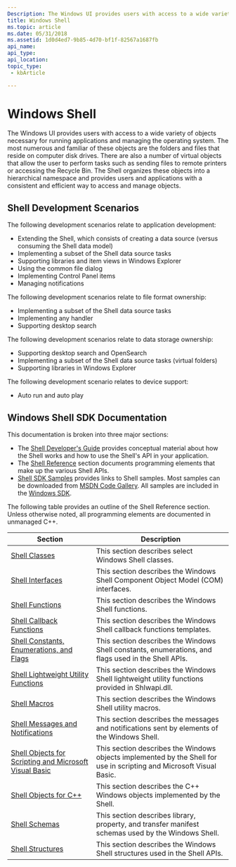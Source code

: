 ```yaml
---
Description: The Windows UI provides users with access to a wide variety of objects necessary for running applications and managing the operating system.
title: Windows Shell
ms.topic: article
ms.date: 05/31/2018
ms.assetid: 1d0d4ed7-9b85-4d70-bf1f-82567a1687fb
api_name: 
api_type: 
api_location: 
topic_type: 
 - kbArticle

---
```


# Windows Shell

The Windows UI provides users with access to a wide variety of objects necessary for running applications and managing the operating system. The most numerous and familiar of these objects are the folders and files that reside on computer disk drives. There are also a number of virtual objects that allow the user to perform tasks such as sending files to remote printers or accessing the Recycle Bin. The Shell organizes these objects into a hierarchical namespace and provides users and applications with a consistent and efficient way to access and manage objects.

## Shell Development Scenarios

The following development scenarios relate to application development:

-   Extending the Shell, which consists of creating a data source (versus consuming the Shell data model)
-   Implementing a subset of the Shell data source tasks
-   Supporting libraries and item views in Windows Explorer
-   Using the common file dialog
-   Implementing Control Panel items
-   Managing notifications

The following development scenarios relate to file format ownership:

-   Implementing a subset of the Shell data source tasks
-   Implementing any handler
-   Supporting desktop search

The following development scenarios relate to data storage ownership:

-   Supporting desktop search and OpenSearch
-   Implementing a subset of the Shell data source tasks (virtual folders)
-   Supporting libraries in Windows Explorer

The following development scenario relates to device support:

-   Auto run and auto play

## Windows Shell SDK Documentation

This documentation is broken into three major sections:

-   The [Shell Developer's Guide](intro.md) provides conceptual material about how the Shell works and how to use the Shell's API in your application.
-   The [Shell Reference](shell-reference-bumper.md) section documents programming elements that make up the various Shell APIs.
-   [Shell SDK Samples](samples-entry.md) provides links to Shell samples. Most samples can be downloaded from [MSDN Code Gallery](https://code.msdn.microsoft.com/). All samples are included in the [Windows SDK](https://msdn.microsoft.com/windowsvista/bb980924.aspx).

The following table provides an outline of the Shell Reference section. Unless otherwise noted, all programming elements are documented in unmanaged C++.



| Section                                                               | Description                                                                                                          |
|-----------------------------------------------------------------------|----------------------------------------------------------------------------------------------------------------------|
| [Shell Classes](classes.md)                                          | This section describes select Windows Shell classes.                                                                 |
| [Shell Interfaces](interfaces.md)                                    | This section describes the Windows Shell Component Object Model (COM) interfaces.                                    |
| [Shell Functions](functions.md)                                      | This section describes the Windows Shell functions.                                                                  |
| [Shell Callback Functions](callbacks.md)                             | This section describes the Windows Shell callback functions templates.                                               |
| [Shell Constants, Enumerations, and Flags](consts-enums-flags.md)    | This section describes the Windows Shell constants, enumerations, and flags used in the Shell APIs.                  |
| [Shell Lightweight Utility Functions](shlwapi.md)                    | This section describes the Windows Shell lightweight utility functions provided in Shlwapi.dll.                      |
| [Shell Macros](macros.md)                                            | This section describes the Windows Shell utility macros.                                                             |
| [Shell Messages and Notifications](messages.md)                      | This section describes the messages and notifications sent by elements of the Windows Shell.                         |
| [Shell Objects for Scripting and Microsoft Visual Basic](objects.md) | This section describes the Windows objects implemented by the Shell for use in scripting and Microsoft Visual Basic. |
| [Shell Objects for C++](objects-cpp.md)                              | This section describes the C++ Windows objects implemented by the Shell.                                             |
| [Shell Schemas](schemas.md)                                          | This section describes library, property, and transfer manifest schemas used by the Windows Shell.                   |
| [Shell Structures](structures.md)                                    | This section describes the Windows Shell structures used in the Shell APIs.                                          |



 

 

 



